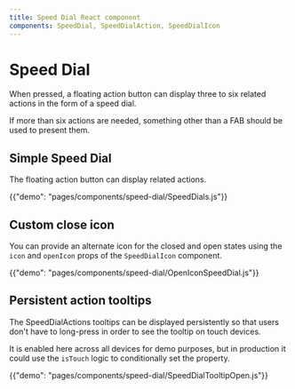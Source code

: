 ```yaml
---
title: Speed Dial React component
components: SpeedDial, SpeedDialAction, SpeedDialIcon
---
```


# Speed Dial

<p class="description">When pressed, a floating action button can display three to six related actions in the form of a speed dial.</p>

If more than six actions are needed, something other than a FAB should be used to present them.

## Simple Speed Dial

The floating action button can display related actions.

{{"demo": "pages/components/speed-dial/SpeedDials.js"}}

## Custom close icon

You can provide an alternate icon for the closed and open states using the `icon` and `openIcon` props
of the `SpeedDialIcon` component.

{{"demo": "pages/components/speed-dial/OpenIconSpeedDial.js"}}

## Persistent action tooltips

The SpeedDialActions tooltips can be displayed persistently so that users don't have to long-press in order to see the tooltip on touch devices.

It is enabled here across all devices for demo purposes, but in production it could use the `isTouch` logic to conditionally set the property.

{{"demo": "pages/components/speed-dial/SpeedDialTooltipOpen.js"}}
